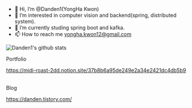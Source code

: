 - 👋 Hi, I’m @Danden1(YongHa Kwon)
- 👀 I’m interested in computer vision and backend(spring, distributed system).
- 🌱 I’m currently studing spring boot and kafka.
- 📫 How to reach me yongha.kwon12@gmail.com

<!---
Danden1/Danden1 is a ✨ special ✨ repository because its `README.md` (this file) appears on your GitHub profile.
You can click the Preview link to take a look at your changes.
--->

![Danden1's github stats](https://github-readme-stats.vercel.app/api?username=Danden1&show_icons=true&theme=tokyonight)


Portfolio

https://midi-roast-2dd.notion.site/37b8b6a95de249e2a34e2421dc4db5b9

<br>
Blog

https://danden.tistory.com/


